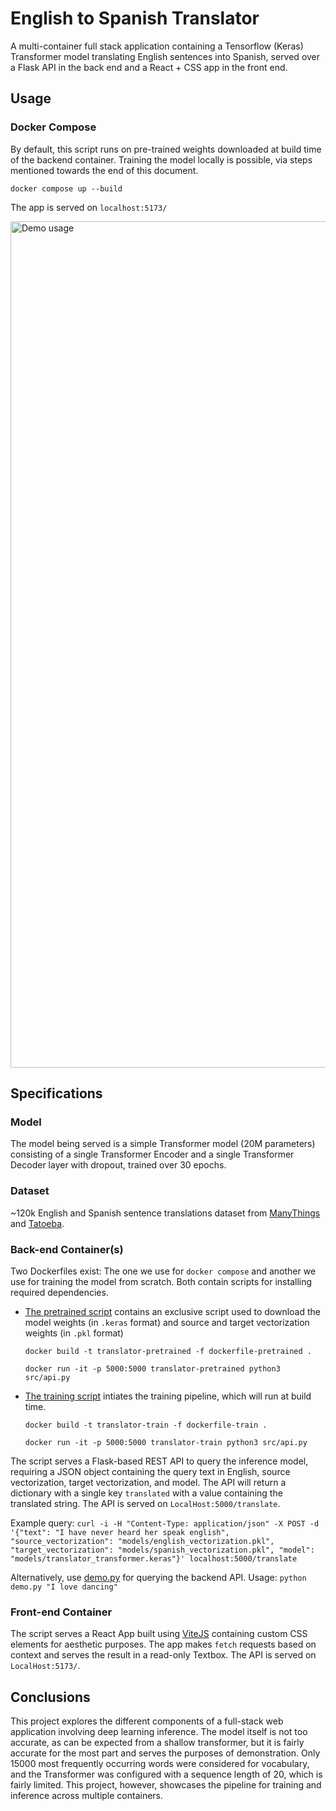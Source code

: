 # English to Spanish Translator
A multi-container full stack application containing a Tensorflow (Keras) Transformer model translating English sentences into Spanish, served over a Flask API in the back end and a React + CSS app in the front end.

## Usage

### Docker Compose
By default, this script runs on pre-trained weights downloaded at build time of the backend container. Training the model locally is possible, via steps mentioned towards the end of this document.

`docker compose up --build`

The app is served on `localhost:5173/`

<img width="1354" alt="Demo usage" src="https://github.com/suprateembanerjee/English-Spanish-Translator/assets/26841866/802fce11-4bb0-452f-93cc-0108eb3525aa">

## Specifications

### Model
The model being served is a simple Transformer model (20M parameters) consisting of a single Transformer Encoder and a single Transformer Decoder layer with dropout, trained over 30 epochs.
### Dataset
~120k English and Spanish sentence translations dataset from [ManyThings](www.manythings.org/anki) and [Tatoeba](tatoeba.org).
### Back-end Container(s)
Two Dockerfiles exist: The one we use for `docker compose` and another we use for training the model from scratch. Both contain scripts for installing required dependencies. 

- [The pretrained script](./backend/Dockerfile_pretrained) contains an exclusive script used to download the model weights (in `.keras` format) and source and target vectorization weights (in `.pkl` format)

  `docker build -t translator-pretrained -f dockerfile-pretrained .`

  `docker run -it -p 5000:5000 translator-pretrained python3 src/api.py`

- [The training script](./backend/Dockerfile_train) intiates the training pipeline, which will run at build time.
  
  `docker build -t translator-train -f dockerfile-train .`

  `docker run -it -p 5000:5000 translator-train python3 src/api.py`

The script serves a Flask-based REST API to query the inference model, requiring a JSON object containing the query text in English, source vectorization, target vectorization, and model. The API will return a dictionary with a single key `translated` with a value containing the translated string. The API is served on `LocalHost:5000/translate`.

Example query: `curl -i -H "Content-Type: application/json" -X POST -d '{"text": "I have never heard her speak english", "source_vectorization": "models/english_vectorization.pkl", "target_vectorization": "models/spanish_vectorization.pkl", "model": "models/translator_transformer.keras"}' localhost:5000/translate`

Alternatively, use [demo.py](./backend/demo.py) for querying the backend API. Usage: `python demo.py "I love dancing"`

### Front-end Container
The script serves a React App built using [ViteJS](https://vitejs.dev) containing custom CSS elements for aesthetic purposes. The app makes `fetch` requests based on context and serves the result in a read-only Textbox. The API is served on `LocalHost:5173/`.


## Conclusions

This project explores the different components of a full-stack web application involving deep learning inference. The model itself is not too accurate, as can be expected from a shallow transformer, but it is fairly accurate for the most part and serves the purposes of demonstration. Only 15000 most frequently occurring words were considered for vocabulary, and the Transformer was configured with a sequence length of 20, which is fairly limited. This project, however, showcases the pipeline for training and inference across multiple containers.
